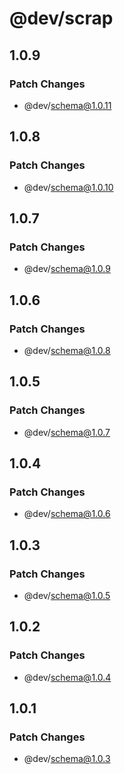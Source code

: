 # @dev/scrap

## 1.0.9

### Patch Changes

- @dev/schema@1.0.11

## 1.0.8

### Patch Changes

- @dev/schema@1.0.10

## 1.0.7

### Patch Changes

- @dev/schema@1.0.9

## 1.0.6

### Patch Changes

- @dev/schema@1.0.8

## 1.0.5

### Patch Changes

- @dev/schema@1.0.7

## 1.0.4

### Patch Changes

- @dev/schema@1.0.6

## 1.0.3

### Patch Changes

- @dev/schema@1.0.5

## 1.0.2

### Patch Changes

- @dev/schema@1.0.4

## 1.0.1

### Patch Changes

- @dev/schema@1.0.3
